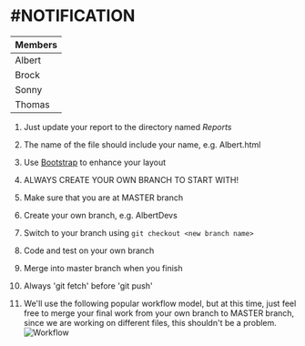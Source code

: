 #NOTIFICATION
=====

Members |
--- |
Albert |
Brock |
Sonny |
Thomas |


1. Just update your report to the directory named *Reports*
  1. The name of the file should include your name, e.g. Albert.html
  2. Use [Bootstrap](http://getbootstrap.com/css/#type) to enhance your layout
   
2. ALWAYS CREATE YOUR OWN BRANCH TO START WITH!
  1. Make sure that you are at MASTER branch
  2. Create your own branch, e.g. AlbertDevs
  3. Switch to your branch using `git checkout <new branch name>`
  4. Code and test on your own branch
  5. Merge into master branch when you finish

3. Always 'git fetch' before 'git push'

4. We'll use the following popular workflow model, but at this time, just feel free to merge your final work from your own branch to MASTER branch, since we are working on different files, this shouldn't be a problem.
![Workflow](http://nvie.com/img/git-model@2x.png)